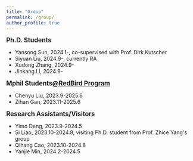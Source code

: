 ```yaml
---
title: "Group"
permalink: /group/
author_profile: true
---
```


<big>**Ph.D. Students**</big>

- Yansong Sun, 2024.1-, co-supervised with Prof. Dirk Kutscher
- Siyuan Liu, 2024.9-, currently RA
- Xudong Zhang, 2024.9-
- Jinkang Li, 2024.9-

<big>**Mphil Students[@RedBird Program](https://vptlo.hkust-gz.edu.cn/rbm/)**</big>

- Chenyu Liu, 2023.9-2025.6
- Zihan Gan, 2023.11-2025.6

<big>**Research Assistants/Visitors**</big>

- Yimo Deng, 2023.9-2024.5
- Si Liao, 2023.10-2024.8, visiting Ph.D. student from Prof. Zhice Yang's group
- Qihang Cao, 2023.10-2024.8
- Yanjie Min, 2024.2-2024.5


